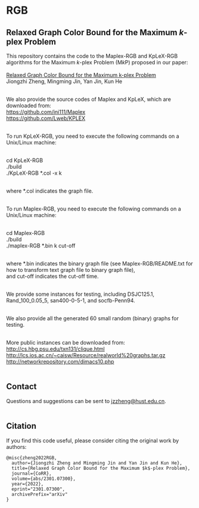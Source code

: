 # RGB
Relaxed Graph Color Bound for the Maximum $k$-plex Problem
----
This repository contains the code to the Maplex-RGB and KpLeX-RGB algorithms for the Maximum $k$-plex Problem (M$k$P) proposed in our paper: <br> <br>
[Relaxed Graph Color Bound for the Maximum k-plex Problem](https://arxiv.org/pdf/2301.07300) <br>
Jiongzhi Zheng, Mingming Jin, Yan Jin, Kun He <br> <br>

We also provide the source codes of Maplex and KpLeX, which are downloaded from: <br>
https://github.com/ini111/Maplex <br>
https://github.com/Lweb/KPLEX <br> <br>

To run KpLeX-RGB, you need to execute the following commands on a Unix/Linux machine: <br> <br>

cd KpLeX-RGB <br>
./build <br>
./KpLeX-RGB *.col -x k <br> <br>

where *.col indicates the graph file. <br> <br>

To run Maplex-RGB, you need to execute the following commands on a Unix/Linux machine: <br> <br>

cd Maplex-RGB <br>
./build <br>
./maplex-RGB *.bin k cut-off <br> <br>

where *.bin indicates the binary graph file (see Maplex-RGB/README.txt for how to transform text graph file to binary graph file),  <br>
and cut-off indicates the cut-off time. <br> <br>

We provide some instances for testing, including DSJC125.1, Rand_100_0.05_5, san400-0-5-1, and socfb-Penn94. <br> <br>

We also provide all the generated 60 small random (binary) graphs for testing.  <br> <br>

More public instances can be downloaded from: <br>
http://cs.hbg.psu.edu/txn131/clique.html <br>
http://lcs.ios.ac.cn/~caisw/Resource/realworld%20graphs.tar.gz <br>
http://networkrepository.com/dimacs10.php <br> <br>

Contact
----
Questions and suggestions can be sent to jzzheng@hust.edu.cn. <br> <br>

Citation
----
If you find this code useful, please consider citing the original work by authors: <br>
```
@misc{zheng2022RGB,
  author={Jiongzhi Zheng and Mingming Jin and Yan Jin and Kun He},
  title={Relaxed Graph Color Bound for the Maximum $k$-plex Problem},
  journal={CoRR},
  volume={abs/2301.07300},
  year={2022},
  eprint="2301.07300",
  archivePrefix="arXiv"
}
```
